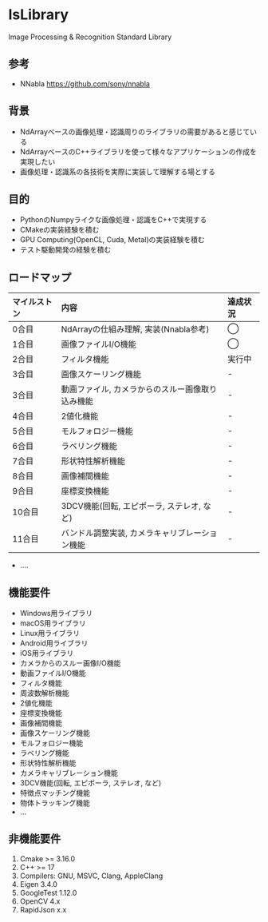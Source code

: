 # IsLibrary

Image Processing & Recognition Standard Library  

## 参考
+ NNabla https://github.com/sony/nnabla

## 背景
+ NdArrayベースの画像処理・認識周りのライブラリの需要があると感じている
+ NdArrayベースのC++ライブラリを使って様々なアプリケーションの作成を実現したい
+ 画像処理・認識系の各技術を実際に実装して理解する場とする

## 目的
+ PythonのNumpyライクな画像処理・認識をC++で実現する
+ CMakeの実装経験を積む
+ GPU Computing(OpenCL, Cuda, Metal)の実装経験を積む
+ テスト駆動開発の経験を積む


## ロードマップ
| マイルストン | 内容 | 達成状況 |
| :-- | :-- | :-- |
| 0合目 | NdArrayの仕組み理解, 実装(Nnabla参考) | ◯ |
| 1合目 | 画像ファイルI/O機能 | ◯ |
| 2合目 | フィルタ機能 | 実行中 |
| 3合目 | 画像スケーリング機能 | - |
| 3合目 | 動画ファイル, カメラからのスルー画像取り込み機能 | - |
| 4合目 | 2値化機能 | - |
| 5合目 | モルフォロジー機能 | - |
| 6合目 | ラベリング機能 | - |
| 7合目 | 形状特性解析機能 | - |
| 8合目 | 画像補間機能 | - |
| 9合目 | 座標変換機能 | - |
| 10合目 | 3DCV機能(回転, エピポーラ, ステレオ, など) | - |
| 11合目 | バンドル調整実装, カメラキャリブレーション機能 | - |
+ ....

## 機能要件
+ Windows用ライブラリ
+ macOS用ライブラリ
+ Linux用ライブラリ
+ Android用ライブラリ
+ iOS用ライブラリ
+ カメラからのスルー画像I/O機能
+ 動画ファイルI/O機能
+ フィルタ機能
+ 周波数解析機能
+ 2値化機能
+ 座標変換機能
+ 画像補間機能
+ 画像スケーリング機能
+ モルフォロジー機能
+ ラベリング機能
+ 形状特性解析機能
+ カメラキャリブレーション機能
+ 3DCV機能(回転, エピポーラ, ステレオ, など)
+ 特徴点マッチング機能
+ 物体トラッキング機能
+ ...

## 非機能要件
1. Cmake >= 3.16.0  
2. C++ >= 17
3. Compilers: GNU, MSVC, Clang, AppleClang
4. Eigen 3.4.0
5. GoogleTest 1.12.0
6. OpenCV 4.x
7. RapidJson x.x
